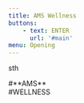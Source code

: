 ```yaml
---
title: AMS Wellness
buttons:
    - text: ENTER
      url: '#main'
menu: Opening 
---
```

sth

<div class="AMS">#**AMS**</div>
<div class="AMS">#WELLNESS</div>
